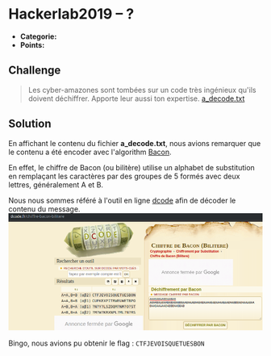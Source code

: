 # Hackerlab2019 –  ?

* **Categorie:**
* **Points:**

## Challenge
>Les cyber-amazones sont tombées sur un code très ingénieux qu'ils doivent déchiffrer. Apporte leur aussi ton expertise.
[a_decode.txt](a_decode.txt)

## Solution
En affichant le contenu du fichier <b>a_decode.txt</b>, nous avions remarquer que le contenu a été encoder avec l'algorithm [Bacon](https://en.wikipedia.org/wiki/Bacon%27s_cipher).

En effet, le chiffre de Bacon (ou bilitère) utilise un alphabet de substitution en remplaçant les caractères par des groupes de 5 formés avec deux lettres, généralement A et B.

Nous nous sommes référé à  l'outil en ligne [dcode](https://www.dcode.fr/chiffre-bacon-bilitere) afin de décoder le contenu du message.
![](dcode-bacon.png)

Bingo, nous avions pu obtenir le flag : `CTFJEVOISQUETUESBON`
